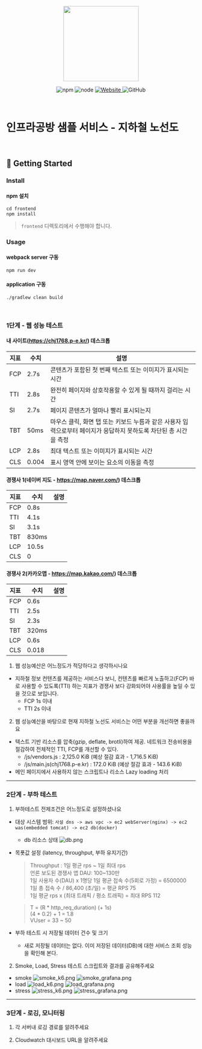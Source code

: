 <p align="center">
    <img width="200px;" src="https://raw.githubusercontent.com/woowacourse/atdd-subway-admin-frontend/master/images/main_logo.png"/>
</p>
<p align="center">
  <img alt="npm" src="https://img.shields.io/badge/npm-%3E%3D%205.5.0-blue">
  <img alt="node" src="https://img.shields.io/badge/node-%3E%3D%209.3.0-blue">
  <a href="https://edu.nextstep.camp/c/R89PYi5H" alt="nextstep atdd">
    <img alt="Website" src="https://img.shields.io/website?url=https%3A%2F%2Fedu.nextstep.camp%2Fc%2FR89PYi5H">
  </a>
  <img alt="GitHub" src="https://img.shields.io/github/license/next-step/atdd-subway-service">
</p>

<br>

# 인프라공방 샘플 서비스 - 지하철 노선도

<br>

## 🚀 Getting Started

### Install
#### npm 설치
```
cd frontend
npm install
```
> `frontend` 디렉토리에서 수행해야 합니다.

### Usage
#### webpack server 구동
```
npm run dev
```
#### application 구동
```
./gradlew clean build
```
<br>


### 1단계 - 웹 성능 테스트

#### 내 사이트(https://chj1768.p-e.kr/) 데스크톱

| 지표  | 수치    | 설명  |
|-----|-------|-----|
| FCP | 2.7s  | 콘텐츠가 포함된 첫 번째 텍스트 또는 이미지가 표시되는 시간   |
| TTI | 2.8s  | 완전히 페이지와 상호작용할 수 있게 될 때까지 걸리는 시간   |
| SI  | 2.7s  | 페이지 콘텐츠가 얼마나 빨리 표시되는지    |
| TBT | 50ms  | 마우스 클릭, 화면 탭 또는 키보드 누름과 같은 사용자 입력으로부터 페이지가 응답하지 못하도록 차단된 총 시간을 측정    |
| LCP | 2.8s  | 최대 텍스트 또는 이미지가 표시되는 시간    |
| CLS | 0.004 | 표시 영역 안에 보이는 요소의 이동을 측정    |

#### 경쟁사 1(네이버 지도 - https://map.naver.com/) 데스크톱
| 지표  | 수치 | 설명  |
|-----|---|-----|
| FCP | 0.8s |     |
| TTI | 4.1s |     |
| SI  | 3.1s |     |
| TBT | 830ms |     |
| LCP | 10.5s |     |
| CLS | 0 |     |

#### 경쟁사 2(카카오맵 - https://map.kakao.com/) 데스크톱
| 지표  | 수치    | 설명  |
|-----|-------|-----|
| FCP | 0.6s  |     |
| TTI | 2.5s  |     |
| SI  | 2.3s  |     |
| TBT | 320ms |     |
| LCP | 0.6s  |     |
| CLS | 0.018 |     |


1. 웹 성능예산은 어느정도가 적당하다고 생각하시나요
- 지하철 정보 컨텐츠를 제공하는 서비스다 보니, 컨텐츠를 빠르게 노출하고(FCP) 바로 사용할 수 있도록(TTI) 하는 지표가 경쟁사 보다 강화되어야 사용률을 높일 수 있을 것으로 보입니다.
     - FCP 1s 이내
     - TTI 2s 이내

2. 웹 성능예산을 바탕으로 현재 지하철 노선도 서비스는 어떤 부분을 개선하면 좋을까요
- 텍스트 기반 리소스를 압축(gzip, deflate, brotli)하여 제공. 네트워크 전송비용을 절감하여 전체적인 TTI, FCP를 개선할 수 있다.  
  - /js/vendors.js : 2,125.0 KiB (예상 절감 효과 - 1,716.5 KiB)
  - /js/main.js(chj1768.p-e.kr) : 172.0 KiB (예상 절감 효과 - 143.6 KiB)
- 메인 페이지에서 사용하지 않는 스크립트나 리소스 Lazy loading 처리 

---

### 2단계 - 부하 테스트 
1. 부하테스트 전제조건은 어느정도로 설정하셨나요

- 대상 시스템 범위: `사설 dns -> aws vpc -> ec2 webServer(nginx) -> ec2 was(embedded tomcat) -> ec2 db(docker)`
  - db 리소스 상태
  ![db.png](db.png)
  
- 목푯값 설정 (latency, throughput, 부하 유지기간)
    > Throughput : 1일 평균 rps ~ 1일 최대 rps <br/>
    언론 보도된 경쟁사 앱 DAU: 100~130만 <br/>
    1일 사용자 수(DAU) x 1명당 1일 평균 접속 수(5회로 가정) = 6500000 <br/> 
    1일 총 접속 수 / 86,400 (초/일) = 평균 RPS 75 <br/>
    1일 평균 rps x (최대 트래픽 / 평소 트래픽) = 최대 RPS 112
   
    > T = (R * http_req_duration) (+ 1s) <br/>
    (4 * 0.2) + 1 = 1.8 <br/>
    VUser = 33 ~ 50

- 부하 테스트 시 저장될 데이터 건수 및 크기
  - 새로 저장될 데이터는 없다. 이미 저장된 데이터(DB)에 대한 서비스 조회 성능을 확인해 본다.


2. Smoke, Load, Stress 테스트 스크립트와 결과를 공유해주세요
- smoke
![smoke_k6.png](smoke_k6.png)
![smoke_grafana.png](smoke_grafana.png)
- load
![load_k6.png](load_k6.png)
![load_grafana.png](load_grafana.png)
- stress
![stress_k6.png](stress_k6.png)
![stress_grafana.png](stress_grafana.png)

---

### 3단계 - 로깅, 모니터링
1. 각 서버내 로깅 경로를 알려주세요

2. Cloudwatch 대시보드 URL을 알려주세요
